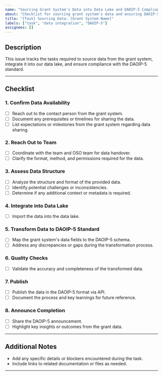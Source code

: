 ```yaml
---
name: "Sourcing Grant System's Data into Data Lake and DAOIP-5 Compliance"
about: "Checklist for sourcing grant system's data and ensuring DAOIP-5 compliance"
title: "[Task] Sourcing Data: [Grant System Name]"
labels: ["task", "data integration", "DAOIP-5"]
assignees: []
---
```


## Description
This issue tracks the tasks required to source data from the grant system, integrate it into our data lake, and ensure compliance with the DAOIP-5 standard.

---

## Checklist

### 1. Confirm Data Availability
- [ ] Reach out to the contact person from the grant system.
- [ ] Document any prerequisites or timelines for sharing the data.
- [ ] List expectations or milestones from the grant system regarding data sharing.

### 2. Reach Out to Team
- [ ] Coordinate with the team and OSO team for data handover.
- [ ] Clarify the format, method, and permissions required for the data.

### 3. Assess Data Structure
- [ ] Analyze the structure and format of the provided data.
- [ ] Identify potential challenges or inconsistencies.
- [ ] Determine if any additional context or metadata is required.

### 4. Integrate into Data Lake
- [ ] Import the data into the data lake.

### 5. Transform Data to DAOIP-5 Standard
- [ ] Map the grant system's data fields to the DAOIP-5 schema.
- [ ] Address any discrepancies or gaps during the transformation process.

### 6. Quality Checks
- [ ] Validate the accuracy and completeness of the transformed data.

### 7. Publish
- [ ] Publish the data in the DAOIP-5 format via API.
- [ ] Document the process and key learnings for future reference.

### 8. Announce Completion
- [ ] Share the DAOIP-5 announcement.
- [ ] Highlight key insights or outcomes from the grant data.

---

## Additional Notes
- Add any specific details or blockers encountered during the task.
- Include links to related documentation or files as needed.

---
